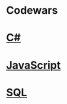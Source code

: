 # Codewars 

# [**C#**](https://github.com/ElijahKuranets/codewars/tree/master/C_Sharp)

# [**JavaScript**](https://github.com/ElijahKuranets/codewars/tree/master/JS)

# [**SQL**](https://github.com/ElijahKuranets/codewars/tree/master/SQL)
